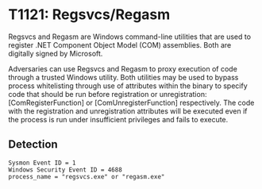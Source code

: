 # T1121: Regsvcs/Regasm
Regsvcs and Regasm are Windows command-line utilities that are used to register .NET Component Object Model (COM) assemblies. Both are digitally signed by Microsoft.

Adversaries can use Regsvcs and Regasm to proxy execution of code through a trusted Windows utility. Both utilities may be used to bypass process whitelisting through use of attributes within the binary to specify code that should be run before registration or unregistration: [ComRegisterFunction] or [ComUnregisterFunction] respectively. The code with the registration and unregistration attributes will be executed even if the process is run under insufficient privileges and fails to execute.

## Detection
```
Sysmon Event ID = 1
Windows Security Event ID = 4688 
process_name = "regsvcs.exe" or "regasm.exe"
```
